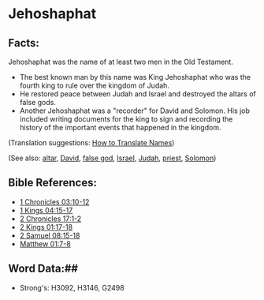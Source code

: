 # Jehoshaphat #

## Facts: ##

Jehoshaphat was the name of at least two men in the Old Testament.

* The best known man by this name was King Jehoshaphat who was the fourth king to rule over the kingdom of Judah.
* He restored peace between Judah and Israel and destroyed the altars of false gods.
* Another Jehoshaphat was a "recorder" for David and Solomon. His job included writing documents for the king to sign and recording the history of the important events that happened in the kingdom.

(Translation suggestions: [How to Translate Names](rc://en/ta/man/translate/translate-names))

(See also: [altar](../kt/altar.md), [David](david.md), [false god](../kt/falsegod.md), [Israel](../kt/israel.md), [Judah](judah.md), [priest](../kt/priest.md), [Solomon](solomon.md))

## Bible References: ##

* [1 Chronicles 03:10-12](rc://en/tn/help/1ch/03/10)
* [1 Kings 04:15-17](rc://en/tn/help/1ki/04/15)
* [2 Chronicles 17:1-2](rc://en/tn/help/2ch/17/01)
* [2 Kings 01:17-18](rc://en/tn/help/2ki/01/17)
* [2 Samuel 08:15-18](rc://en/tn/help/2sa/08/15)
* [Matthew 01:7-8](rc://en/tn/help/mat/01/07)

## Word Data:##

* Strong's: H3092, H3146, G2498
